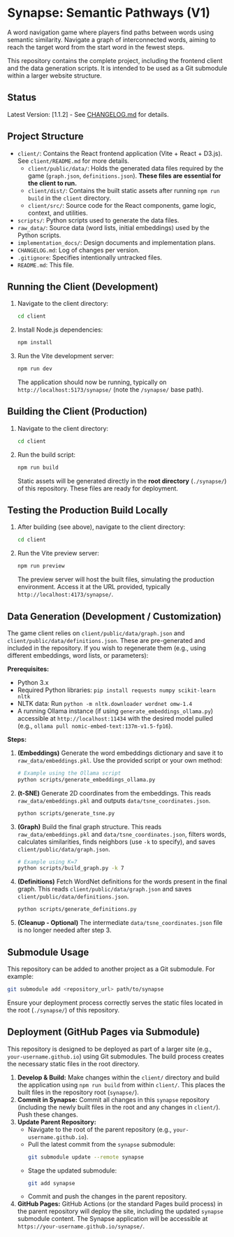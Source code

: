 # Synapse: Semantic Pathways (V1)

A word navigation game where players find paths between words using semantic similarity. Navigate a graph of interconnected words, aiming to reach the target word from the start word in the fewest steps.

This repository contains the complete project, including the frontend client and the data generation scripts. It is intended to be used as a Git submodule within a larger website structure.

## Status

Latest Version: [1.1.2] - See [CHANGELOG.md](CHANGELOG.md) for details.

## Project Structure

- `client/`: Contains the React frontend application (Vite + React + D3.js). See `client/README.md` for more details.
  - `client/public/data/`: Holds the generated data files required by the game (`graph.json`, `definitions.json`). **These files are essential for the client to run.**
  - `client/dist/`: Contains the built static assets after running `npm run build` in the `client` directory.
  - `client/src/`: Source code for the React components, game logic, context, and utilities.
- `scripts/`: Python scripts used to generate the data files.
- `raw_data/`: Source data (word lists, initial embeddings) used by the Python scripts.
- `implementation_docs/`: Design documents and implementation plans.
- `CHANGELOG.md`: Log of changes per version.
- `.gitignore`: Specifies intentionally untracked files.
- `README.md`: This file.

## Running the Client (Development)

1.  Navigate to the client directory:
    ```bash
    cd client
    ```
2.  Install Node.js dependencies:
    ```bash
    npm install
    ```
3.  Run the Vite development server:
    ```bash
    npm run dev
    ```
    The application should now be running, typically on `http://localhost:5173/synapse/` (note the `/synapse/` base path).

## Building the Client (Production)

1.  Navigate to the client directory:
    ```bash
    cd client
    ```
2.  Run the build script:
    ```bash
    npm run build
    ```
    Static assets will be generated directly in the **root directory** (`./synapse/`) of this repository. These files are ready for deployment.

## Testing the Production Build Locally

1.  After building (see above), navigate to the client directory:
    ```bash
    cd client
    ```
2.  Run the Vite preview server:
    ```bash
    npm run preview
    ```
    The preview server will host the built files, simulating the production environment. Access it at the URL provided, typically `http://localhost:4173/synapse/`.

## Data Generation (Development / Customization)

The game client relies on `client/public/data/graph.json` and `client/public/data/definitions.json`. These are pre-generated and included in the repository. If you wish to regenerate them (e.g., using different embeddings, word lists, or parameters):

**Prerequisites:**

*   Python 3.x
*   Required Python libraries: `pip install requests numpy scikit-learn nltk`
*   NLTK data: Run `python -m nltk.downloader wordnet omw-1.4`
*   A running Ollama instance (if using `generate_embeddings_ollama.py`) accessible at `http://localhost:11434` with the desired model pulled (e.g., `ollama pull nomic-embed-text:137m-v1.5-fp16`).

**Steps:**

1.  **(Embeddings)** Generate the word embeddings dictionary and save it to `raw_data/embeddings.pkl`. Use the provided script or your own method:
    ```bash
    # Example using the Ollama script
    python scripts/generate_embeddings_ollama.py 
    ```
2.  **(t-SNE)** Generate 2D coordinates from the embeddings. This reads `raw_data/embeddings.pkl` and outputs `data/tsne_coordinates.json`.
    ```bash
    python scripts/generate_tsne.py
    ```
3.  **(Graph)** Build the final graph structure. This reads `raw_data/embeddings.pkl` and `data/tsne_coordinates.json`, filters words, calculates similarities, finds neighbors (use `-k` to specify), and saves `client/public/data/graph.json`.
    ```bash
    # Example using K=7
    python scripts/build_graph.py -k 7 
    ```
4.  **(Definitions)** Fetch WordNet definitions for the words present in the final graph. This reads `client/public/data/graph.json` and saves `client/public/data/definitions.json`.
    ```bash
    python scripts/generate_definitions.py
    ```
5.  **(Cleanup - Optional)** The intermediate `data/tsne_coordinates.json` file is no longer needed after step 3.

## Submodule Usage

This repository can be added to another project as a Git submodule. For example:

```bash
git submodule add <repository_url> path/to/synapse
```

Ensure your deployment process correctly serves the static files located in the root (`./synapse/`) of this repository.

## Deployment (GitHub Pages via Submodule)

This repository is designed to be deployed as part of a larger site (e.g., `your-username.github.io`) using Git submodules. The build process creates the necessary static files in the root directory.

1.  **Develop & Build:** Make changes within the `client/` directory and build the application using `npm run build` from within `client/`. This places the built files in the repository root (`synapse/`).
2.  **Commit in Synapse:** Commit all changes in this `synapse` repository (including the newly built files in the root and any changes in `client/`). Push these changes.
3.  **Update Parent Repository:**
    *   Navigate to the root of the parent repository (e.g., `your-username.github.io`).
    *   Pull the latest commit from the `synapse` submodule:
        ```bash
        git submodule update --remote synapse
        ```
    *   Stage the updated submodule:
        ```bash
        git add synapse
        ```
    *   Commit and push the changes in the parent repository.
4.  **GitHub Pages:** GitHub Actions (or the standard Pages build process) in the parent repository will deploy the site, including the updated `synapse` submodule content. The Synapse application will be accessible at `https://your-username.github.io/synapse/`. 
